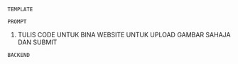 `TEMPLATE`



`PROMPT`
1. TULIS CODE UNTUK BINA WEBSITE UNTUK UPLOAD GAMBAR SAHAJA DAN SUBMIT

`BACKEND`